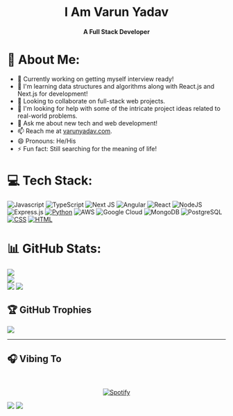 <p align ="center"><h1 align="center">I Am Varun Yadav</h1></p>
<p align ="center"><h4 align="center">A Full Stack Developer</h4></p>

# 💫 About Me:
- 🔭 Currently working on getting myself interview ready!
- 🌱 I'm learning data structures and algorithms along with React.js and Next.js for development!
- 👯 Looking to collaborate on full-stack web projects.
- 🤔 I'm looking for help with some of the intricate project ideas related to real-world problems.
- 💬 Ask me about new tech and web development!
- 📫 Reach me at [varunyadav.com]([https://www.varunyadav.com/](https://varunyadav.vercel.app)).
- 😄 Pronouns: He/His
- ⚡  Fun fact: Still searching for the meaning of life!

# 💻 Tech Stack:
![Javascript](https://img.shields.io/badge/javascript-black?style=for-the-badge&logo=javascript) ![TypeScript](https://img.shields.io/badge/typescript-%23007ACC.svg?style=for-the-badge&logo=typescript&logoColor=white) ![Next JS](https://img.shields.io/badge/Next-black?style=for-the-badge&logo=next.js&logoColor=white) ![Angular](https://img.shields.io/badge/Angular-DD0031?style=for-the-badge&logo=angular&logoColor=white) ![React](https://img.shields.io/badge/react-%2320232a.svg?style=for-the-badge&logo=react&logoColor=%2361DAFB) ![NodeJS](https://img.shields.io/badge/node.js-6DA55F?style=for-the-badge&logo=node.js&logoColor=white) ![Express.js](https://img.shields.io/badge/express.js-%23404d59.svg?style=for-the-badge&logo=express&logoColor=%2361DAFB) [![Python](https://img.shields.io/badge/python-3670A0?style=for-the-badge&logo=python&logoColor=ffdd54)](#) ![AWS](https://img.shields.io/badge/AWS-%23FF9900.svg?style=for-the-badge&logo=amazon-aws&logoColor=white) ![Google Cloud](https://img.shields.io/badge/Google%20Cloud-%234285F4.svg?style=for-the-badge&logo=google-cloud&logoColor=white) ![MongoDB](https://img.shields.io/badge/MongoDB-%234ea94b.svg?style=for-the-badge&logo=mongodb&logoColor=white) ![PostgreSQL](https://img.shields.io/badge/PostgreSQL-316192?style=for-the-badge&logo=postgresql&logoColor=white) [![CSS](https://img.shields.io/badge/CSS-1572B6?logo=css3&logoColor=fff)](#) [![HTML](https://img.shields.io/badge/HTML-%23E34F26.svg?logo=html5&logoColor=white)](#)


# 📊 GitHub Stats:
![](https://github-readme-stats-smoky-sigma-34.vercel.app/api?username=Varunyadav1175&theme=github_dark&hide_border=false&include_all_commits=true&count_private=true&show_icons=true)<br/>
![](https://github-readme-streak-stats.herokuapp.com/?user=Varunyadav1175&theme=dark&hide_border=false)<br/>
![](https://github-readme-stats.vercel.app/api/top-langs/?username=Varunyadav1175)
![](https://github-readme-stats.vercel.app/api/wakatime?username=da3bb181-cf40-4401-b742-d8a05ca0bd2c)


## 🏆 GitHub Trophies
![](https://github-profile-trophy.vercel.app/?username=Varunyadav1175&theme=juicyfresh&no-frame=false&no-bg=true&margin-w=4&title=Commits)

---
## 🎧 Vibing To
&nbsp;<div align="center">
  [![Spotify](https://spotify-playing-three.vercel.app/api/spotify?background_color=0d1117&border_color=ffffff)](https://open.spotify.com/user/5ppn3levcp58s0ueeuso089hx)
</div>

[![](https://wakatime.com/badge/user/da3bb181-cf40-4401-b742-d8a05ca0bd2c.svg)](https://wakatime.com/@da3bb181-cf40-4401-b742-d8a05ca0bd2c)
[![](https://visitcount.itsvg.in/api?id=varun-zalon&icon=0&color=0)](https://visitcount.itsvg.in)
